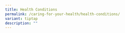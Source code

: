 ```yaml
---
title: Health Conditions
permalink: /caring-for-your-health/health-conditions/
variant: tiptap
description: ""
---
```

